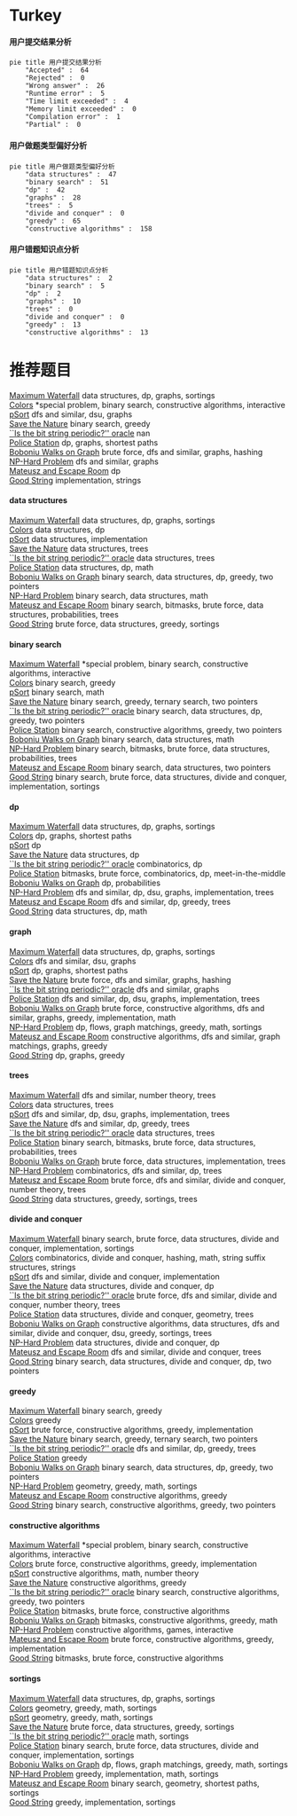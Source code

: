 # Turkey
<!-- tabs:start -->
#### **用户提交结果分析**

```mermaid
pie title 用户提交结果分析
    "Accepted" :  64
    "Rejected" :  0
    "Wrong answer" :  26
    "Runtime error" :  5
    "Time limit exceeded" :  4
    "Memory limit exceeded" :  0
    "Compilation error" :  1
    "Partial" :  0
```
#### **用户做题类型偏好分析**

```mermaid
pie title 用户做题类型偏好分析
    "data structures" :  47
    "binary search" :  51
    "dp" :  42
    "graphs" :  28
    "trees" :  5
    "divide and conquer" :  0
    "greedy" :  65
    "constructive algorithms" :  158
```
#### **用户错题知识点分析**

```mermaid
pie title 用户错题知识点分析
    "data structures" :  2
    "binary search" :  5
    "dp" :  2
    "graphs" :  10
    "trees" :  0
    "divide and conquer" :  0
    "greedy" :  13
    "constructive algorithms" :  13
```
<!-- tabs:end -->
# 推荐题目
[Maximum Waterfall](http://codeforces.com/problemset/problem/269/D)		data structures,
                        dp,
                        graphs,
                        sortings		  
[Colors](http://codeforces.com/problemset/problem/1386/A)		*special problem,
                        binary search,
                        constructive algorithms,
                        interactive		  
[pSort](http://codeforces.com/problemset/problem/28/B)		dfs and similar,
                        dsu,
                        graphs		  
[Save the Nature](https://codeforces.com/contest/1241/problem/C)		binary search,
                        greedy		  
[``Is the bit string periodic?'' oracle](http://codeforces.com/problemset/problem/1116/C2)		nan		  
[Police Station](http://codeforces.com/problemset/problem/208/C)		dp,
                        graphs,
                        shortest paths		  
[Boboniu Walks on Graph](https://codeforces.com/contest/1395/problem/E)		brute force,
                        dfs and similar,
                        graphs,
                        hashing		  
[NP-Hard Problem](http://codeforces.com/problemset/problem/687/A)		dfs and similar,
                        graphs		  
[Mateusz and Escape Room](https://codeforces.com/contest/1229/problem/F)		dp		  
[Good String](http://codeforces.com/problemset/problem/1140/B)		implementation,
                        strings		  
<!-- tabs:start -->
#### **data structures**
[Maximum Waterfall](http://codeforces.com/problemset/problem/269/D)		data structures,
                        dp,
                        graphs,
                        sortings		  
[Colors](http://codeforces.com/problemset/problem/958/C3)		data structures,
                        dp		  
[pSort](https://codeforces.com/contest/879/problem/D)		data structures,
                        implementation		  
[Save the Nature](http://codeforces.com/problemset/problem/61/E)		data structures,
                        trees		  
[``Is the bit string periodic?'' oracle](http://codeforces.com/problemset/problem/1110/F)		data structures,
                        trees		  
[Police Station](http://codeforces.com/problemset/problem/1398/C)		data structures,
                        dp,
                        math		  
[Boboniu Walks on Graph](http://codeforces.com/problemset/problem/1492/C)		binary search,
                        data structures,
                        dp,
                        greedy,
                        two pointers		  
[NP-Hard Problem](http://codeforces.com/problemset/problem/1490/G)		binary search,
                        data structures,
                        math		  
[Mateusz and Escape Room](http://codeforces.com/problemset/problem/1479/D)		binary search,
                        bitmasks,
                        brute force,
                        data structures,
                        probabilities,
                        trees		  
[Good String](http://codeforces.com/problemset/problem/1497/A)		brute force,
                        data structures,
                        greedy,
                        sortings		  
#### **binary search**
[Maximum Waterfall](http://codeforces.com/problemset/problem/1386/A)		*special problem,
                        binary search,
                        constructive algorithms,
                        interactive		  
[Colors](https://codeforces.com/contest/1241/problem/C)		binary search,
                        greedy		  
[pSort](http://codeforces.com/problemset/problem/772/A)		binary search,
                        math		  
[Save the Nature](http://codeforces.com/problemset/problem/939/E)		binary search,
                        greedy,
                        ternary search,
                        two pointers		  
[``Is the bit string periodic?'' oracle](http://codeforces.com/problemset/problem/1492/C)		binary search,
                        data structures,
                        dp,
                        greedy,
                        two pointers		  
[Police Station](http://codeforces.com/problemset/problem/1463/D)		binary search,
                        constructive algorithms,
                        greedy,
                        two pointers		  
[Boboniu Walks on Graph](http://codeforces.com/problemset/problem/1490/G)		binary search,
                        data structures,
                        math		  
[NP-Hard Problem](http://codeforces.com/problemset/problem/1479/D)		binary search,
                        bitmasks,
                        brute force,
                        data structures,
                        probabilities,
                        trees		  
[Mateusz and Escape Room](http://codeforces.com/problemset/problem/1436/E)		binary search,
                        data structures,
                        two pointers		  
[Good String](http://codeforces.com/problemset/problem/1461/D)		binary search,
                        brute force,
                        data structures,
                        divide and conquer,
                        implementation,
                        sortings		  
#### **dp**
[Maximum Waterfall](http://codeforces.com/problemset/problem/269/D)		data structures,
                        dp,
                        graphs,
                        sortings		  
[Colors](http://codeforces.com/problemset/problem/208/C)		dp,
                        graphs,
                        shortest paths		  
[pSort](https://codeforces.com/contest/1229/problem/F)		dp		  
[Save the Nature](http://codeforces.com/problemset/problem/958/C3)		data structures,
                        dp		  
[``Is the bit string periodic?'' oracle](http://codeforces.com/problemset/problem/1036/C)		combinatorics,
                        dp		  
[Police Station](http://codeforces.com/problemset/problem/1221/G)		bitmasks,
                        brute force,
                        combinatorics,
                        dp,
                        meet-in-the-middle		  
[Boboniu Walks on Graph](http://codeforces.com/problemset/problem/398/B)		dp,
                        probabilities		  
[NP-Hard Problem](http://codeforces.com/problemset/problem/81/E)		dfs and similar,
                        dp,
                        dsu,
                        graphs,
                        implementation,
                        trees		  
[Mateusz and Escape Room](http://codeforces.com/problemset/problem/1073/F)		dfs and similar,
                        dp,
                        greedy,
                        trees		  
[Good String](http://codeforces.com/problemset/problem/1398/C)		data structures,
                        dp,
                        math		  
#### **graph**
[Maximum Waterfall](http://codeforces.com/problemset/problem/269/D)		data structures,
                        dp,
                        graphs,
                        sortings		  
[Colors](http://codeforces.com/problemset/problem/28/B)		dfs and similar,
                        dsu,
                        graphs		  
[pSort](http://codeforces.com/problemset/problem/208/C)		dp,
                        graphs,
                        shortest paths		  
[Save the Nature](https://codeforces.com/contest/1395/problem/E)		brute force,
                        dfs and similar,
                        graphs,
                        hashing		  
[``Is the bit string periodic?'' oracle](http://codeforces.com/problemset/problem/687/A)		dfs and similar,
                        graphs		  
[Police Station](http://codeforces.com/problemset/problem/81/E)		dfs and similar,
                        dp,
                        dsu,
                        graphs,
                        implementation,
                        trees		  
[Boboniu Walks on Graph](http://codeforces.com/problemset/problem/1487/C)		brute force,
                        constructive algorithms,
                        dfs and similar,
                        graphs,
                        greedy,
                        implementation,
                        math		  
[NP-Hard Problem](http://codeforces.com/problemset/problem/1437/C)		dp,
                        flows,
                        graph matchings,
                        greedy,
                        math,
                        sortings		  
[Mateusz and Escape Room](http://codeforces.com/problemset/problem/1470/D)		constructive algorithms,
                        dfs and similar,
                        graph matchings,
                        graphs,
                        greedy		  
[Good String](http://codeforces.com/problemset/problem/1476/C)		dp,
                        graphs,
                        greedy		  
#### **trees**
[Maximum Waterfall](http://codeforces.com/problemset/problem/348/B)		dfs and similar,
                        number theory,
                        trees		  
[Colors](http://codeforces.com/problemset/problem/61/E)		data structures,
                        trees		  
[pSort](http://codeforces.com/problemset/problem/81/E)		dfs and similar,
                        dp,
                        dsu,
                        graphs,
                        implementation,
                        trees		  
[Save the Nature](http://codeforces.com/problemset/problem/1073/F)		dfs and similar,
                        dp,
                        greedy,
                        trees		  
[``Is the bit string periodic?'' oracle](http://codeforces.com/problemset/problem/1110/F)		data structures,
                        trees		  
[Police Station](http://codeforces.com/problemset/problem/1479/D)		binary search,
                        bitmasks,
                        brute force,
                        data structures,
                        probabilities,
                        trees		  
[Boboniu Walks on Graph](http://codeforces.com/problemset/problem/1511/C)		brute force,
                        data structures,
                        implementation,
                        trees		  
[NP-Hard Problem](http://codeforces.com/problemset/problem/1499/F)		combinatorics,
                        dfs and similar,
                        dp,
                        trees		  
[Mateusz and Escape Room](http://codeforces.com/problemset/problem/1491/E)		brute force,
                        dfs and similar,
                        divide and conquer,
                        number theory,
                        trees		  
[Good String](http://codeforces.com/problemset/problem/1466/D)		data structures,
                        greedy,
                        sortings,
                        trees		  
#### **divide and conquer**
[Maximum Waterfall](http://codeforces.com/problemset/problem/1461/D)		binary search,
                        brute force,
                        data structures,
                        divide and conquer,
                        implementation,
                        sortings		  
[Colors](http://codeforces.com/problemset/problem/1466/G)		combinatorics,
                        divide and conquer,
                        hashing,
                        math,
                        string suffix structures,
                        strings		  
[pSort](http://codeforces.com/problemset/problem/1490/D)		dfs and similar,
                        divide and conquer,
                        implementation		  
[Save the Nature](https://codeforces.com/contest/1483/problem/C)		data structures,
                        divide and conquer,
                        dp		  
[``Is the bit string periodic?'' oracle](http://codeforces.com/problemset/problem/1491/E)		brute force,
                        dfs and similar,
                        divide and conquer,
                        number theory,
                        trees		  
[Police Station](http://codeforces.com/problemset/problem/1303/G)		data structures,
                        divide and conquer,
                        geometry,
                        trees		  
[Boboniu Walks on Graph](http://codeforces.com/problemset/problem/1494/D)		constructive algorithms,
                        data structures,
                        dfs and similar,
                        divide and conquer,
                        dsu,
                        greedy,
                        sortings,
                        trees		  
[NP-Hard Problem](http://codeforces.com/problemset/problem/1482/E)		data structures,
                        divide and conquer,
                        dp		  
[Mateusz and Escape Room](http://codeforces.com/problemset/problem/566/C)		dfs and similar,
                        divide and conquer,
                        trees		  
[Good String](http://codeforces.com/problemset/problem/1428/F)		binary search,
                        data structures,
                        divide and conquer,
                        dp,
                        two pointers		  
#### **greedy**
[Maximum Waterfall](https://codeforces.com/contest/1241/problem/C)		binary search,
                        greedy		  
[Colors](http://codeforces.com/problemset/problem/620/C)		greedy		  
[pSort](https://codeforces.com/contest/1484/problem/C)		brute force,
                        constructive algorithms,
                        greedy,
                        implementation		  
[Save the Nature](http://codeforces.com/problemset/problem/939/E)		binary search,
                        greedy,
                        ternary search,
                        two pointers		  
[``Is the bit string periodic?'' oracle](http://codeforces.com/problemset/problem/1073/F)		dfs and similar,
                        dp,
                        greedy,
                        trees		  
[Police Station](http://codeforces.com/problemset/problem/1468/E)		greedy		  
[Boboniu Walks on Graph](http://codeforces.com/problemset/problem/1492/C)		binary search,
                        data structures,
                        dp,
                        greedy,
                        two pointers		  
[NP-Hard Problem](https://codeforces.com/contest/1496/problem/C)		geometry,
                        greedy,
                        math,
                        sortings		  
[Mateusz and Escape Room](http://codeforces.com/problemset/problem/1493/A)		constructive algorithms,
                        greedy		  
[Good String](http://codeforces.com/problemset/problem/1463/D)		binary search,
                        constructive algorithms,
                        greedy,
                        two pointers		  
#### **constructive algorithms**
[Maximum Waterfall](http://codeforces.com/problemset/problem/1386/A)		*special problem,
                        binary search,
                        constructive algorithms,
                        interactive		  
[Colors](https://codeforces.com/contest/1484/problem/C)		brute force,
                        constructive algorithms,
                        greedy,
                        implementation		  
[pSort](http://codeforces.com/problemset/problem/487/C)		constructive algorithms,
                        math,
                        number theory		  
[Save the Nature](http://codeforces.com/problemset/problem/1493/A)		constructive algorithms,
                        greedy		  
[``Is the bit string periodic?'' oracle](http://codeforces.com/problemset/problem/1463/D)		binary search,
                        constructive algorithms,
                        greedy,
                        two pointers		  
[Police Station](https://codeforces.com/contest/1456/problem/B)		bitmasks,
                        brute force,
                        constructive algorithms		  
[Boboniu Walks on Graph](http://codeforces.com/problemset/problem/1492/D)		bitmasks,
                        constructive algorithms,
                        greedy,
                        math		  
[NP-Hard Problem](https://codeforces.com/contest/1504/problem/D)		constructive algorithms,
                        games,
                        interactive		  
[Mateusz and Escape Room](https://codeforces.com/contest/1483/problem/A)		brute force,
                        constructive algorithms,
                        greedy,
                        implementation		  
[Good String](https://codeforces.com/contest/1457/problem/D)		bitmasks,
                        brute force,
                        constructive algorithms		  
#### **sortings**
[Maximum Waterfall](http://codeforces.com/problemset/problem/269/D)		data structures,
                        dp,
                        graphs,
                        sortings		  
[Colors](https://codeforces.com/contest/1496/problem/C)		geometry,
                        greedy,
                        math,
                        sortings		  
[pSort](http://codeforces.com/problemset/problem/1495/A)		geometry,
                        greedy,
                        math,
                        sortings		  
[Save the Nature](http://codeforces.com/problemset/problem/1497/A)		brute force,
                        data structures,
                        greedy,
                        sortings		  
[``Is the bit string periodic?'' oracle](http://codeforces.com/problemset/problem/1427/A)		math,
                        sortings		  
[Police Station](http://codeforces.com/problemset/problem/1461/D)		binary search,
                        brute force,
                        data structures,
                        divide and conquer,
                        implementation,
                        sortings		  
[Boboniu Walks on Graph](http://codeforces.com/problemset/problem/1437/C)		dp,
                        flows,
                        graph matchings,
                        greedy,
                        math,
                        sortings		  
[NP-Hard Problem](http://codeforces.com/problemset/problem/1473/A)		greedy,
                        implementation,
                        math,
                        sortings		  
[Mateusz and Escape Room](http://codeforces.com/problemset/problem/1486/B)		binary search,
                        geometry,
                        shortest paths,
                        sortings		  
[Good String](http://codeforces.com/problemset/problem/1480/B)		greedy,
                        implementation,
                        sortings		  
<!-- tabs:end -->
